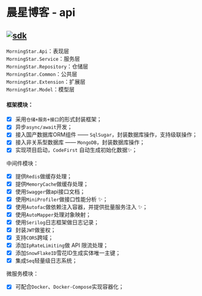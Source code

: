 # 晨星博客 - api
[![sdk](https://img.shields.io/badge/sdk-8.0.7-d.svg)](#)  
-------------------------------
`MorningStar.Api`：表现层  
`MorningStar.Service`：服务层  
`MorningStar.Repository`：仓储层  
`MorningStar.Common`：公共层  
`MorningStar.Extension`：扩展层  
`MorningStar.Model`：模型层  

#### 框架模块：  
- [x] 采用`仓储+服务+接口`的形式封装框架；
- [x] 异步`async/await`开发；
- [x] 接入国产数据库ORM组件 —— `SqlSugar`，封装数据库操作，支持级联操作；
- [x] 接入非关系型数据库 —— `MongoDB`，封装数据库操作；
- [x] 实现项目启动，`CodeFirst` 自动生成初始化数据✨； 

中间件模块：
- [x] 提供`Redis`做缓存处理；
- [x] 提供`MemoryCache`做缓存处理；
- [x] 使用`Swagger`做api接口文档；
- [x] 使用`MiniProfiler`做接口性能分析 ✨；
- [x] 使用`Autofac`做依赖注入容器，并提供批量服务注入 ✨；
- [x] 使用`AutoMapper`处理对象映射；
- [x] 使用`Serilog`日志框架做日志记录；
- [x] 封装`JWT`做鉴权；
- [x] 支持`CORS`跨域；
- [x] 添加`IpRateLimiting`做 API 限流处理；
- [x] 添加`SnowFlakeID`雪花ID生成实体唯一主键；
- [x] 集成`Seq`轻量级日志系统；

微服务模块：
- [x] 可配合`Docker`、`Docker-Compose`实现容器化；